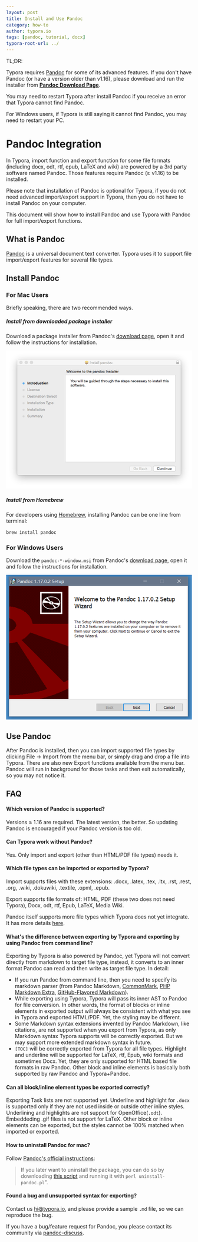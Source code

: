```yaml
---
layout: post
title: Install and Use Pandoc
category: how-to
author: typora.io
tags: [pandoc, tutorial, docx]
typora-root-url: ../
---
```


TL;DR:

Typora requires [Pandoc](http://pandoc.org/) for some of its advanced features. If you don't have Pandoc (or have a version older than v1.16), please download and run the installer from **[Pandoc Download Page](https://github.com/jgm/pandoc/releases/latest)**.

You may need to restart Typora after install Pandoc if you receive an error that Typora cannot find Pandoc.

For Windows users, if Typora is still saying it cannot find Pandoc, you may need to restart your PC.

# Pandoc Integration

In Typora, import function and export function for some file formats (including docx, odt, rtf, epub, LaTeX and wiki) are powered by a 3rd party software named Pandoc. Those features require Pandoc (≥ v1.16) to be installed.

Please note that installation of Pandoc is optional for Typora, if you do not need advanced import/export support in Typora, then you do not have to install Pandoc on your computer.

This document will show how to install Pandoc and use Typora with Pandoc for full import/export functions.



## What is Pandoc

[Pandoc](http://pandoc.org/) is a universal document text converter. Typora uses it to support file import/export features for several file types. 

## Install Pandoc

### For Mac Users

Briefly speaking, there are two recommended ways.

##### Install from downloaded package installer

Download a package installer from Pandoc's [download page](https://github.com/jgm/pandoc/releases/latest), open it and follow the instructions for installation.

![Snip20160502_1](/media/pandoc/Snip20160502_1.png)

#####  Install from Homebrew

For developers using [Homebrew](http://brew.sh/), installing Pandoc can be one line from terminal:

```sh
brew install pandoc
```

### For Windows Users

Download the `pandoc-*-window.msi` from Pandoc's [download page](https://github.com/jgm/pandoc/releases/latest), open it and follow the instructions for installation.

![pandoc-win](/media/pandoc/pandoc-win.PNG)

## Use Pandoc

After Pandoc is installed, then you can import supported file types by clicking File -> Import from the menu bar, or simply drag and drop a file into Typora. There are also new Export functions available from the menu bar. Pandoc will run in background for those tasks and then exit automatically, so you may not notice it.

## FAQ

#### Which version of Pandoc is supported?

Versions ≥ 1.16 are required. The latest version, the better. So updating Pandoc is encouraged if your Pandoc version is too old.

#### Can Typora work without Pandoc?

Yes. Only import and export (other than HTML/PDF file types) needs it.

#### Which file types can be imported or exported by Typora?

Import supports files with these extensions: .docx, .latex, .tex, .ltx, .rst, .rest, .org, .wiki, .dokuwiki, .textile, .opml, .epub.

Export supports file formats of: HTML, PDF (these two does not need Typora), Docx, odt, rtf, Epub, LaTeX, Media Wiki.

Pandoc itself supports more file types which Typora does not yet integrate. It has more details [here](http://pandoc.org/).

#### What's the difference between exporting by Typora and exporting by using Pandoc from command line?

Exporting by Typora is also powered by Pandoc, yet Typora will not convert directly from markdown to target file type, instead, it converts to an inner format Pandoc can read and then write as target file type. In detail:

- If you run Pandoc from command line, then you need to specify its markdown parser (from Pandoc Markdown, [CommonMark](http://commonmark.org/), [PHP Markdown Extra](https://michelf.ca/projects/php-markdown/extra/), [GitHub-Flavored Markdown](https://help.github.com/articles/github-flavored-markdown/)).
- While exporting using Typora, Typora will pass its inner AST to Pandoc for file conversion. In other words, the format of blocks or inline elements in exported output will always be consistent with what you see in Typora and exported HTML/PDF. Yet, the styling may be different.
- Some Markdown syntax extensions invented by Pandoc Markdown, like citations, are not supported when you export from Typora, as only Markdown syntax Typora supports will be correctly exported. But we may support more extended markdown syntax in future.
- `[TOC]` will be correctly exported from Typora for all file types. Highlight and underline will be supported for LaTeX, rtf, Epub, wiki formats and sometimes Docx. Yet, they are only supported for HTML based file formats in raw Pandoc. Other block and inline elements is basically both supported by raw Pandoc and Typora+Pandoc.

#### Can all block/inline element types be exported correctly?

Exporting Task lists are not supported yet. Underline and highlight for `.docx` is supported only if they are not used inside or outside other inline styles. Underlining and highlights are not support for OpenOffice(`.odt`). Embeddeding .gif files is not support for LaTeX. Other block or inline elements can be exported, but the styles cannot be 100% matched when imported or exported.

#### How to uninstall Pandoc for mac?

Follow [Pandoc's official instructions](http://pandoc.org/installing.html):

> If you later want to uninstall the package, you can do so by downloading [this script](https://raw.githubusercontent.com/jgm/pandoc/master/osx/uninstall-pandoc.pl) and running it with `perl uninstall-pandoc.pl`".

#### Found a bug and unsupported syntax for exporting?

Contact us <hi@typora.io>, and please provide a sample `.md` file, so we can reproduce the bug. 

If you have a bug/feature request for Pandoc, you please contact its community via [pandoc-discuss](https://groups.google.com/forum/#!forum/pandoc-discuss).
